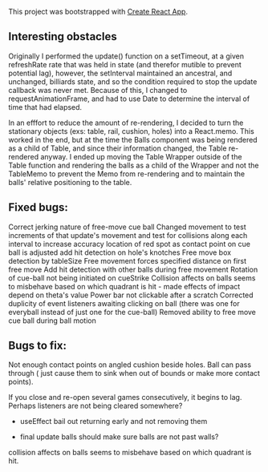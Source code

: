This project was bootstrapped with [Create React App](https://github.com/facebook/create-react-app).

## Interesting obstacles

Originally I performed the update() function on a setTimeout, at a given refreshRate rate that was held in state (and therefor mutible to prevent potential lag), however, the setInterval maintained an ancestral, and unchanged, billiards state, and so the condition required to stop the update callback was never met.  Because of this, I changed to requestAnimationFrame, and had to use Date to determine the interval of time that had elapsed.

In an efffort to reduce the amount of re-rendering, I decided to turn the stationary objects (exs: table, rail, cushion, holes) into a React.memo.  This worked in the end, but at the time the Balls component was being rendered as a child of Table, and since their information changed, the Table re-rendered anyway.  I ended up moving the Table Wrapper outside of the Table function and rendering the balls as a child of the Wrapper and not the TableMemo to prevent the Memo from re-rendering and to maintain the balls' relative positioning to the table.

## Fixed bugs:
Correct jerking nature of free-move cue ball
Changed movement to test increments of that update's movement and test for collisions along each interval to increase accuracy
location of red spot as contact point on cue ball is adjusted
add hit detection on hole's knotches
Free move box detection by tableSize
Free movement forces specified distance on first free move
Add hit detection with other balls during free movement
Rotation of cue-ball not being initiated on cueStrike
Collision affects on balls seems to misbehave based on which quadrant is hit - made effects of impact depend on theta's value
Power bar not clickable after a scratch
Corrected duplicity of event listeners awaiting clicking on ball (there was one for everyball instead of just one for the cue-ball)
Removed ability to free move cue ball during ball motion

## Bugs to fix:

Not enough contact points on angled cushion beside holes.  Ball can pass through ( just cause them to sink when out of bounds or make more contact points).

If you close and re-open several games consecutively, it begins to lag.  Perhaps listeners are not being cleared somewhere?
- useEffect bail out returning early and not removing them

- final update balls should make sure balls are not past walls?

collision affects on balls seems to misbehave based on which quadrant is hit.